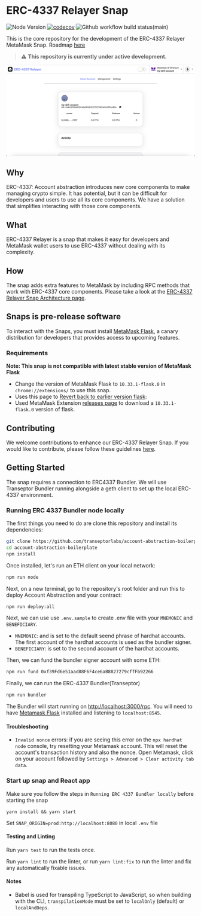 # ERC-4337 Relayer Snap

![Node Version](https://img.shields.io/badge/node-16.x-green)
[![codecov](https://img.shields.io/codecov/c/github/transeptorlabs/erc-4337-relayer.svg?style=flat-square)](https://app.codecov.io/gh/transeptorlabs/erc-4337-relayer)
![Github workflow build status(main)](https://img.shields.io/github/actions/workflow/status/transeptorlabs/erc-4337-relayer/build-test.yml?branch=main)

This is the core repository for the development of the ERC-4337 Relayer
MetaMask Snap. Roadmap [here](https://hackmd.io/@V00D00-child/SJOnAnxF2#Roadmap)

> :warning: **This repository is currently under active development.**

![screens shot](./screen-shot.jpg)

## Why

ERC-4337: Account abstraction introduces new core components to make managing crypto simple. It has potential, but it can be difficult for developers and users to use all its core components. We have a solution that simplifies interacting with those core components.

## What

ERC-4337 Relayer is a snap that makes it easy for developers and MetaMask wallet users to use ERC-4337 without dealing with its complexity.

## How

The snap adds extra features to MetaMask by including RPC methods that work with ERC-4337 core components. Please take a look at the [ERC-4337 Relayer Snap Architecture page](https://transeptorlabs.io/snap/concepts/architecture).

## Snaps is pre-release software

To interact with the Snaps, you must install [MetaMask Flask](https://metamask.io/flask/), a canary distribution for developers that provides access to upcoming features.

### Requirements

**Note: This snap is not compatible with latest stable version of MetaMask Flask**

- Change the version of MetaMask Flask to `10.33.1-flask.0` in `chrome://extensions/` to use this snap.
- Uses this page to [Revert back to earlier version flask](https://support.metamask.io/hc/en-us/articles/360016336611-Revert-back-to-earlier-version-or-add-custom-build-to-Chrome):
- Used MetaMask Extension [releases page](https://github.com/MetaMask/metamask-extension/releases) to download a `10.33.1-flask.0` version of flask.

## Contributing

We welcome contributions to enhance our ERC-4337 Relayer Snap. If you would like to contribute, please follow these guidelines [here](https://github.com/transeptorlabs/erc-4337-snap/blob/main/CONTRIBUTING.md).

## Getting Started

The snap requires a connection to ERC4337 Bundler. We will use Transeptor Bundler running alongside a geth client to set up the local ERC-4337 environment.

### Running ERC 4337 Bundler node locally

The first things you need to do are clone this repository and install its
dependencies:

```sh
git clone https://github.com/transeptorlabs/account-abstraction-boilerplate.git
cd account-abstraction-boilerplate
npm install
```

Once installed, let's run an ETH client on your local network:

```sh
npm run node
```

Next, on a new terminal, go to the repository's root folder and run this to
deploy Account Abstraction and your contract:

```sh
npm run deploy:all
```

Next, we can use use `.env.sample` to create .env file with your `MNEMONIC` and `BENEFICIARY`.

- `MNEMONIC`: and is set to the default seend phrase of hardhat accounts. The first account of the hardhat accounts is used as the bundler signer.
- `BENEFICIARY`: is set to the second account of the hardhat accounts.

Then, we can fund the bundler signer account with some ETH:

```sh
npm run fund 0xf39Fd6e51aad88F6F4ce6aB8827279cffFb92266
```

Finally, we can run the ERC-4337 Bundler(Transeptor)

```sh
npm run bundler
```

The Bundler will start running on [http://localhost:3000/rpc](http://localhost:3000/rpc). You will
need to have [Metamask Flask](https://metamask.io/flask/) installed and listening to
`localhost:8545`.

#### Troubleshooting

- `Invalid nonce` errors: if you are seeing this error on the `npx hardhat node`
  console, try resetting your Metamask account. This will reset the account's
  transaction history and also the nonce. Open Metamask, click on your account
  followed by `Settings > Advanced > Clear activity tab data`.

### Start up snap and React app

Make sure you follow the steps in `Running ERC 4337 Bundler locally` before starting the snap

```shell
yarn install && yarn start
```

Set `SNAP_ORIGIN=prod:http://localhost:8080` in local `.env` file

#### Testing and Linting

Run `yarn test` to run the tests once.

Run `yarn lint` to run the linter, or run `yarn lint:fix` to run the linter and fix any automatically fixable issues.

#### Notes

- Babel is used for transpiling TypeScript to JavaScript, so when building with the CLI,
  `transpilationMode` must be set to `localOnly` (default) or `localAndDeps`.
